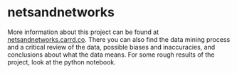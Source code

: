 # netsandnetworks

More information about this project can be found at [netsandnetworks.carrd.co](https://netsandnetworks.carrd.co/#). There you can also find the data mining process and a critical review of the data, possible biases and inaccuracies, and conclusions about what the data means. For some rough results of the project, look at the python notebook.
